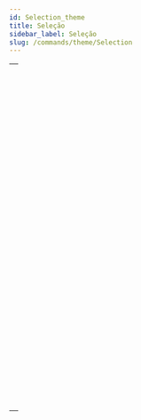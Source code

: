 ```yaml
---
id: Selection_theme
title: Seleção
sidebar_label: Seleção
slug: /commands/theme/Selection
---
```


|                                                                                                                             |
| --------------------------------------------------------------------------------------------------------------------------- |
| [<!-- INCLUDE #_command_.ALL RECORDS.Syntax -->](../../commands-legacy/all-records.md)<br/>                                 |
| [<!-- INCLUDE #_command_.APPLY TO SELECTION.Syntax -->](../../commands-legacy/apply-to-selection.md)<br/>                   |
| [<!-- INCLUDE #_command_.Before selection.Syntax -->](../../commands-legacy/before-selection.md)<br/>                       |
| [<!-- INCLUDE #_command_.Create entity selection.Syntax -->](../../commands/create-entity-selection.md)<br/>                |
| [<!-- INCLUDE #_command_.CREATE SELECTION FROM ARRAY.Syntax -->](../../commands-legacy/create-selection-from-array.md)<br/> |
| [<!-- INCLUDE #_command_.DELETE SELECTION.Syntax -->](../../commands-legacy/delete-selection.md)<br/>                       |
| [<!-- INCLUDE #_command_.DISPLAY SELECTION.Syntax -->](../../commands-legacy/display-selection.md)<br/>                     |
| [<!-- INCLUDE #_command_.Displayed line number.Syntax -->](../../commands-legacy/displayed-line-number.md)<br/>             |
| [<!-- INCLUDE #_command_.End selection.Syntax -->](../../commands-legacy/end-selection.md)<br/>                             |
| [<!-- INCLUDE #_command_.FIRST RECORD.Syntax -->](../../commands-legacy/first-record.md)<br/>                               |
| [<!-- INCLUDE #_command_.GET HIGHLIGHTED RECORDS.Syntax -->](../../commands-legacy/get-highlighted-records.md)<br/>         |
| [<!-- INCLUDE #_command_.GOTO SELECTED RECORD.Syntax -->](../../commands-legacy/goto-selected-record.md)<br/>               |
| [<!-- INCLUDE #_command_.HIGHLIGHT RECORDS.Syntax -->](../../commands-legacy/highlight-records.md)<br/>                     |
| [<!-- INCLUDE #_command_.LAST RECORD.Syntax -->](../../commands-legacy/last-record.md)<br/>                                 |
| [<!-- INCLUDE #_command_.MODIFY SELECTION.Syntax -->](../../commands-legacy/modify-selection.md)<br/>                       |
| [<!-- INCLUDE #_command_.NEXT RECORD.Syntax -->](../../commands-legacy/next-record.md)<br/>                                 |
| [<!-- INCLUDE #_command_.ONE RECORD SELECT.Syntax -->](../../commands-legacy/one-record-select.md)<br/>                     |
| [<!-- INCLUDE #_command_.PREVIOUS RECORD.Syntax -->](../../commands-legacy/previous-record.md)<br/>                         |
| [<!-- INCLUDE #_command_.Records in selection.Syntax -->](../../commands-legacy/records-in-selection.md)<br/>               |
| [<!-- INCLUDE #_command_.REDUCE SELECTION.Syntax -->](../../commands-legacy/reduce-selection.md)<br/>                       |
| [<!-- INCLUDE #_command_.SCAN INDEX.Syntax -->](../../commands-legacy/scan-index.md)<br/>                                   |
| [<!-- INCLUDE #_command_.Selected record number.Syntax -->](../../commands-legacy/selected-record-number.md)<br/>           |
| [<!-- INCLUDE #_command_.TRUNCATE TABLE.Syntax -->](../../commands-legacy/truncate-table.md)<br/>                           |
| [<!-- INCLUDE #_command_.USE ENTITY SELECTION.Syntax -->](../../commands/use-entity-selection.md)<br/>                      |
